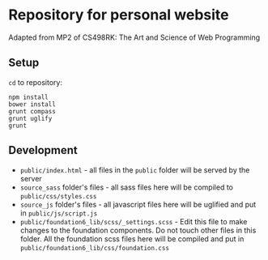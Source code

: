 # Repository for personal website
Adapted from MP2 of CS498RK: The Art and Science of Web Programming

## Setup
`cd` to repository:
```
npm install
bower install
grunt compass
grunt uglify
grunt
```
## Development

- `public/index.html` - all files in the `public` folder will be served by the server
- `source_sass` folder's files - all sass files here will be compiled to `public/css/styles.css`
- `source_js` folder's files - all javascript files here will be uglified and put in `public/js/script.js`
- `public/foundation6_lib/scss/_settings.scss` - Edit this file to make changes to the foundation components. Do not touch other files in this folder. All the foundation scss files here will be compiled and put in `public/foundation6_lib/css/foundation.css`
